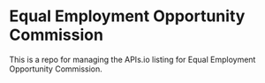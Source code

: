 # Equal Employment Opportunity Commission
This is a repo for managing the APIs.io listing for Equal Employment Opportunity Commission.
